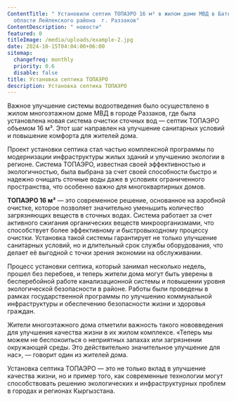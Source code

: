 ```yaml
---
ContentTitle: " Установили септик ТОПАЭРО 16 м³ в жилом доме МВД в Баткенской
  области Лейлекского района  г. Раззаков"
ContentDescription: " новости"
featured: 0
titleImage: /media/uploads/example-2.jpg
date: 2024-10-15T04:04:00+06:00
sitemap:
  changefreq: monthly
  priority: 0.6
  disable: false
title: Установка септика ТОПАЭРО
description: Установка септика ТОПАЭРО
---
```

 Важное улучшение системы водоотведения было осуществлено в жилом многоэтажном доме МВД в городе Раззаков, где была установлена новая система очистки сточных вод — септик ТОПАЭРО объемом 16 м³. Этот шаг направлен на улучшение санитарных условий и повышение комфорта для жителей дома.

Проект установки септика стал частью комплексной программы по модернизации инфраструктуры жилых зданий и улучшению экологии в регионе. Система ТОПАЭРО, известная своей эффективностью и экологичностью, была выбрана за счет своей способности быстро и надежно очищать сточные воды даже в условиях ограниченного пространства, что особенно важно для многоквартирных домов.

**ТОПАЭРО 16 м³** — это современное решение, основанное на аэробной очистке, которое позволяет значительно уменьшить количество загрязняющих веществ в сточных водах. Система работает за счет активного сжигания органических веществ микроорганизмами, что способствует более эффективному и быстровыходному процессу очистки. Установка такой системы гарантирует не только улучшение санитарных условий, но и длительный срок службы оборудования, что делает её выгодной с точки зрения экономии на обслуживании.

Процесс установки септика, который занимал несколько недель, прошел без перебоев, и теперь жители дома могут быть уверены в бесперебойной работе канализационной системы и повышении уровня экологической безопасности в районе. Работы были проведены в рамках государственной программы по улучшению коммунальной инфраструктуры и обеспечению безопасности жизни и здоровья граждан.

Жители многоэтажного дома отметили важность такого нововведения для улучшения качества жизни в их жилом комплексе. «Теперь мы можем не беспокоиться о неприятных запахах или загрязнении окружающей среды. Это действительно значительное улучшение для нас», — говорит один из жителей дома.

Установка септика ТОПАЭРО — это не только вклад в улучшение качества жизни, но и пример того, как современные технологии могут способствовать решению экологических и инфраструктурных проблем в городах и регионах Кыргызстана.
